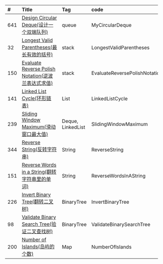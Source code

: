 

| #    | Title                                    | Tag                                      |code|
| :--- | :--------------------------------------- | :--------------------------------------- | :---|
| 641  | [Design Circular Deque(设计一个双端队列)][641]                           | queue   | MyCircularDeque | 
| 32   | [Longest Valid Parentheses(最长有效的括号)][32]                           | stack   | LongestValidParentheses |
| 150  | [Evaluate Reverse Polish Notation(逆波兰表达式求值)][150]| stack   | EvaluateReversePolishNotation |
| 141  | [Linked List Cycle(环形链表)][141]                           | List   | LinkedListCycle |
| 239  | [Sliding Window Maximum(滑动窗口最大值)][239] | Deque, LinkedList| SlidingWindowMaximum |
| 344  | [Reverse String(反转字符串)][344] | String| ReverseString |
| 151  | [Reverse Words in a String(翻转字符串里的单词)][151] | String| ReverseWordsInAString |
| 226  | [Invert Binary Tree(翻转二叉树)][226] | BinaryTree| InvertBinaryTree |
| 98   | [Validate Binary Search Tree(验证二叉查找树)][98] | BinaryTree| ValidateBinarySearchTree |
| 200  | [Number of Islands(岛屿的个数)][200] | Map| NumberOfIslands |




[641]:https://blog.csdn.net/zgpeace/article/details/88340806
[32]:https://blog.csdn.net/zgpeace/article/details/87968737
[150]:https://blog.csdn.net/zgpeace/article/details/88014930
[141]:https://blog.csdn.net/zgpeace/article/details/87890399
[239]:https://blog.csdn.net/zgpeace/article/details/88372784
[344]:https://blog.csdn.net/zgpeace/article/details/88414332
[151]:https://blog.csdn.net/zgpeace/article/details/88528127
[226]:https://blog.csdn.net/zgpeace/article/details/88578011
[98]:https://blog.csdn.net/zgpeace/article/details/88607678
[200]:https://blog.csdn.net/zgpeace/article/details/88658439
